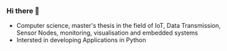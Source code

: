 ### Hi there 👋

* Computer science, master's thesis in the field of IoT, Data Transmission, Sensor Nodes, monitoring, visualisation and embedded systems
* Intersted in developing Applications in Python

